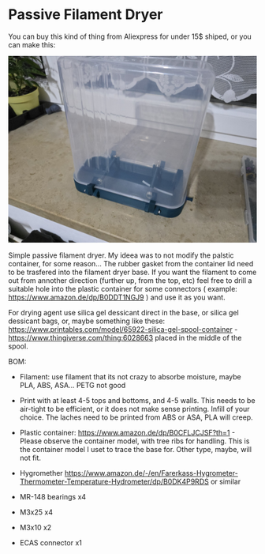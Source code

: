 # Passive Filament Dryer

You can buy this kind of thing from Aliexpress for under 15$ shiped, or you can make this:

![](Images/Image03.jpg)

Simple passive filament dryer. My ideea was to not modify the palstic container, for some reason...
The rubber gasket from the container lid need to be trasfered into the filament dryer base. If you want the filament to come out from annother direction (further up, from the top, etc) feel free to drill a suitable hole into the plastic container for some connectors ( example: https://www.amazon.de/dp/B0DDT1NGJ9 ) and use it as you want. 

For drying agent use silica gel dessicant direct in the base, or silica gel dessicant bags, or, maybe something like these: https://www.printables.com/model/65922-silica-gel-spool-container  - https://www.thingiverse.com/thing:6028663  placed in the middle of the spool.

BOM:

- Filament: use filament that its not crazy to absorbe moisture, maybe PLA, ABS, ASA... PETG not good

- Print with at least 4-5 tops and bottoms, and 4-5 walls. This needs to be air-tight to be efficient, or it does not make sense printing. Infill of your choice. The laches need to be printed from ABS or ASA, PLA will creep.

- Plastic container: https://www.amazon.de/dp/B0CFLJCJSF?th=1 - Please observe the container model, with tree ribs for handling. This is the container model I uset to trace the base for. Other type, maybe, will not fit.

- Hygromether  https://www.amazon.de/-/en/Farerkass-Hygrometer-Thermometer-Temperature-Hydrometer/dp/B0DK4P9RDS  or similar

- MR-148 bearings x4

- M3x25 x4

- M3x10 x2

- ECAS connector x1
